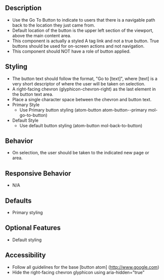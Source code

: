 ﻿## Description
- Use the Go To Button to indicate to users that there is a navigable path back to the location they just came from. 
- Default location of the button is the upper left section of the viewport, above the main content area.
- This component is actually a styled A tag link and not a true button. True buttons should be used for on-screen actions and not navigation. 
- This component should NOT have a role of button applied. 

## Styling
- The button text should follow the format, "Go to [text]", where [text] is a very short descriptor of where the user will be taken on selection.
- A right-facing chevron (glyphicon-chevron-right) as the last element in the button text area.
- Place a single character space between the chevron and button text.
- Primary Style
  - Use Primary button styling (atom-button atom-button--primary mol-go-to-button)
- Default Style
  - Use default button styling (atom-button mol-back-to-button)

## Behavior
- On selection, the user should be taken to the indicated new page or area.

## Responsive Behavior
- N/A

## Defaults
- Primary styling

## Optional Features
- Default styling

## Accessibility
- Follow all guidelines for the base [button atom] (http://www.google.com)
- Hide the right-facing chevron glyphicon using aria-hidden="true"
